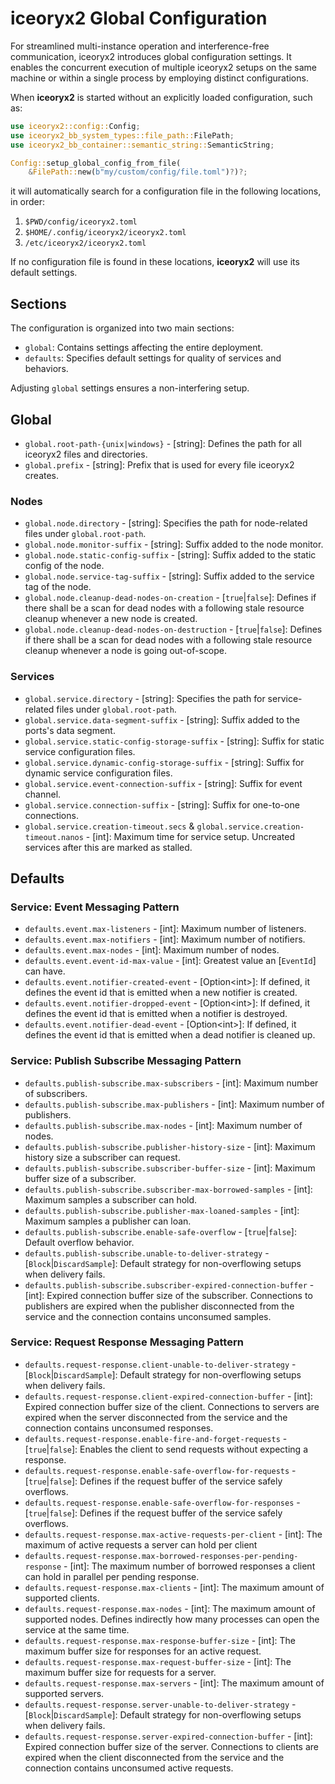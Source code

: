 # iceoryx2 Global Configuration

For streamlined multi-instance operation and interference-free communication,
iceoryx2 introduces global configuration settings. It enables the concurrent
execution of multiple iceoryx2 setups on the same machine or within a single
process by employing distinct configurations.

When **iceoryx2** is started without an explicitly loaded configuration,
such as:

```rust
use iceoryx2::config::Config;
use iceoryx2_bb_system_types::file_path::FilePath;
use iceoryx2_bb_container::semantic_string::SemanticString;

Config::setup_global_config_from_file(
    &FilePath::new(b"my/custom/config/file.toml")?)?;
```

it will automatically search for a configuration file in the following
locations, in order:

1. `$PWD/config/iceoryx2.toml`
2. `$HOME/.config/iceoryx2/iceoryx2.toml`
3. `/etc/iceoryx2/iceoryx2.toml`

If no configuration file is found in these locations, **iceoryx2** will use
its default settings.

## Sections

The configuration is organized into two main sections:

* `global`: Contains settings affecting the entire deployment.
* `defaults`: Specifies default settings for quality of services and behaviors.

Adjusting `global` settings ensures a non-interfering setup.

## Global

* `global.root-path-{unix|windows}` - [string]: Defines the path for all
  iceoryx2 files and directories.
* `global.prefix` - [string]: Prefix that is used for every file iceoryx2
  creates.

### Nodes

* `global.node.directory` - [string]: Specifies the path for node-related files
  under `global.root-path`.
* `global.node.monitor-suffix` - [string]: Suffix added to the node monitor.
* `global.node.static-config-suffix` - [string]: Suffix added to the static
  config of the node.
* `global.node.service-tag-suffix` - [string]: Suffix added to the service tag
  of the node.
* `global.node.cleanup-dead-nodes-on-creation` - [`true`|`false`]: Defines if
  there shall be a scan for dead nodes with a following stale resource cleanup
  whenever a new node is created.
* `global.node.cleanup-dead-nodes-on-destruction` - [`true`|`false`]: Defines if
  there shall be a scan for dead nodes with a following stale resource cleanup
  whenever a node is going out-of-scope.

### Services

* `global.service.directory` - [string]: Specifies the path for service-related
  files under `global.root-path`.
* `global.service.data-segment-suffix` - [string]: Suffix added to the
  ports's data segment.
* `global.service.static-config-storage-suffix` - [string]: Suffix for static
  service configuration files.
* `global.service.dynamic-config-storage-suffix` - [string]: Suffix for dynamic
  service configuration files.
* `global.service.event-connection-suffix` - [string]: Suffix for event channel.
* `global.service.connection-suffix` - [string]: Suffix for one-to-one
  connections.
* `global.service.creation-timeout.secs` &
  `global.service.creation-timeout.nanos` - [int]: Maximum time for service
  setup. Uncreated services after this are marked as stalled.

## Defaults

### Service: Event Messaging Pattern

* `defaults.event.max-listeners` - [int]: Maximum number of listeners.
* `defaults.event.max-notifiers` - [int]: Maximum number of notifiers.
* `defaults.event.max-nodes` - [int]: Maximum number of nodes.
* `defaults.event.event-id-max-value` - [int]: Greatest value an [`EventId`] can
  have.
* `defaults.event.notifier-created-event` - [Option\<int\>]: If defined,
    it defines the event id that is emitted when a new notifier is created.
* `defaults.event.notifier-dropped-event` - [Option\<int\>]: If defined,
    it defines the event id that is emitted when a notifier is destroyed.
* `defaults.event.notifier-dead-event` - [Option\<int\>]: If defined,
    it defines the event id that is emitted when a dead notifier is cleaned up.

### Service: Publish Subscribe Messaging Pattern

* `defaults.publish-subscribe.max-subscribers` - [int]: Maximum number of
  subscribers.
* `defaults.publish-subscribe.max-publishers` - [int]: Maximum number of
  publishers.
* `defaults.publish-subscribe.max-nodes` - [int]: Maximum number of nodes.
* `defaults.publish-subscribe.publisher-history-size` - [int]: Maximum history
  size a subscriber can request.
* `defaults.publish-subscribe.subscriber-buffer-size` - [int]: Maximum buffer
  size of a subscriber.
* `defaults.publish-subscribe.subscriber-max-borrowed-samples` - [int]: Maximum
  samples a subscriber can hold.
* `defaults.publish-subscribe.publisher-max-loaned-samples` - [int]: Maximum
  samples a publisher can loan.
* `defaults.publish-subscribe.enable-safe-overflow` - [`true`|`false`]: Default
  overflow behavior.
* `defaults.publish-subscribe.unable-to-deliver-strategy` -
  [`Block`|`DiscardSample`]: Default strategy for non-overflowing setups when
  delivery fails.
* `defaults.publish-subscribe.subscriber-expired-connection-buffer` - [int]:
  Expired connection buffer size of the subscriber. Connections to publishers
  are expired when the publisher disconnected from the service and the
  connection contains unconsumed samples.

### Service: Request Response Messaging Pattern

* `defaults.request-response.client-unable-to-deliver-strategy` -
  [`Block`|`DiscardSample`]: Default strategy for non-overflowing setups
  when delivery fails.
* `defaults.request-response.client-expired-connection-buffer` - [int]:
  Expired connection buffer size of the client. Connections to servers
  are expired when the server disconnected from the service and the
  connection contains unconsumed responses.
* `defaults.request-response.enable-fire-and-forget-requests` -
  [`true`|`false`]: Enables the client to send requests without
  expecting a response.
* `defaults.request-response.enable-safe-overflow-for-requests` -
  [`true`|`false`]: Defines if the request buffer of the service safely
  overflows.
* `defaults.request-response.enable-safe-overflow-for-responses` -
  [`true`|`false`]: Defines if the request buffer of the service safely
  overflows.
* `defaults.request-response.max-active-requests-per-client` - [int]:
  The maximum of active requests a server can hold per client
* `defaults.request-response.max-borrowed-responses-per-pending-response` -
  [int]: The maximum number of borrowed responses a client can hold in
  parallel per pending response.
* `defaults.request-response.max-clients` - [int]:
  The maximum amount of supported clients.
* `defaults.request-response.max-nodes` - [int]:
  The maximum amount of supported nodes. Defines indirectly how many
  processes can open the service at the same time.
* `defaults.request-response.max-response-buffer-size` - [int]:
  The maximum buffer size for responses for an active request.
* `defaults.request-response.max-request-buffer-size` - [int]:
  The maximum buffer size for requests for a server.
* `defaults.request-response.max-servers` - [int]:
  The maximum amount of supported servers.
* `defaults.request-response.server-unable-to-deliver-strategy` -
  [`Block`|`DiscardSample`]: Default strategy for non-overflowing setups
  when delivery fails.
* `defaults.request-response.server-expired-connection-buffer` - [int]:
  Expired connection buffer size of the server. Connections to clients
  are expired when the client disconnected from the service and the
  connection contains unconsumed active requests.

